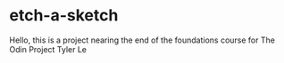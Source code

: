 # etch-a-sketch
Hello, this is a project nearing the end of the foundations course for The Odin Project
Tyler Le